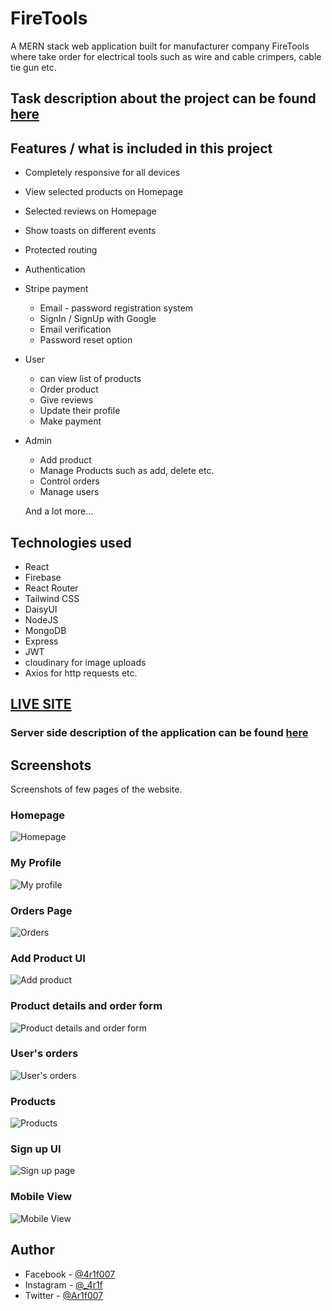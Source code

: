 # FireTools

A MERN stack web application built for manufacturer company FireTools where take order for electrical tools such as wire and cable crimpers, cable tie gun etc.

## Task description about the project can be found [here](https://github.com/Ar1f007/fireTools-client/blob/main/Task_Description.md)

## Features / what is included in this project

- Completely responsive for all devices
- View selected products on Homepage
- Selected reviews on Homepage
- Show toasts on different events
- Protected routing
- Authentication
- Stripe payment

  - Email - password registration system
  - SignIn / SignUp with Google
  - Email verification
  - Password reset option

- User

  - can view list of products
  - Order product
  - Give reviews
  - Update their profile
  - Make payment

- Admin

  - Add product
  - Manage Products such as add, delete etc.
  - Control orders
  - Manage users

  And a lot more...

## Technologies used

- React
- Firebase
- React Router
- Tailwind CSS
- DaisyUI
- NodeJS
- MongoDB
- Express
- JWT
- cloudinary for image uploads
- Axios for http requests etc.

## [LIVE SITE](https://firetools-971b5.web.app/)

### Server side description of the application can be found [here](https://github.com/Ar1f007/fireTools-server#firetools)

## Screenshots

Screenshots of few pages of the website.

### Homepage

![Homepage](https://res.cloudinary.com/dv3wezqsc/image/upload/v1653584220/homepage_lgnqs8.png)

### My Profile

![My profile](https://res.cloudinary.com/dv3wezqsc/image/upload/v1653584531/My_profile_g4hmtc.png)

### Orders Page

![Orders](https://res.cloudinary.com/dv3wezqsc/image/upload/v1653584575/orderspage_edc72j.png)

### Add Product UI

![Add product](https://res.cloudinary.com/dv3wezqsc/image/upload/v1653584614/add_product_wei3o0.png)

### Product details and order form

![Product details and order form](https://res.cloudinary.com/dv3wezqsc/image/upload/v1653584663/prodDetailAndOrder_wjvphs.png)

### User's orders

![User's orders](https://res.cloudinary.com/dv3wezqsc/image/upload/v1653584732/userOrdersPage_ydjdwq.png)

### Products

![Products](https://res.cloudinary.com/dv3wezqsc/image/upload/v1653584730/products_nyk6pl.png)

### Sign up UI

![Sign up page](https://res.cloudinary.com/dv3wezqsc/image/upload/v1653584734/signupUI_a5apch.png)

### Mobile View

![Mobile View](https://res.cloudinary.com/dv3wezqsc/image/upload/v1653585503/mobileview_nydxrz.png)

## Author

- Facebook - [@4r1f007](https://www.facebook.com/4r1f007/)
- Instagram - [@\_4r1f](https://www.instagram.com/_4r1f)
- Twitter - [@Ar1f007](https://twitter.com/Ariif_007)

